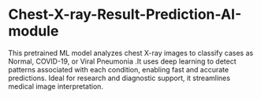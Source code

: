 # Chest-X-ray-Result-Prediction-AI-module
This pretrained ML model analyzes chest X-ray images to classify cases as Normal, COVID-19, or Viral Pneumonia .It uses deep learning to detect patterns associated with each condition, enabling fast and accurate predictions. Ideal for research and diagnostic support, it streamlines medical image interpretation.
